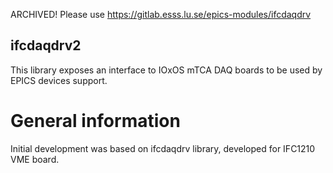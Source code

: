 ARCHIVED! Please use https://gitlab.esss.lu.se/epics-modules/ifcdaqdrv

## ifcdaqdrv2

This library exposes an interface to IOxOS mTCA DAQ boards to be used by EPICS devices support.

# General information

Initial development was based on ifcdaqdrv library, developed for IFC1210 VME board.


